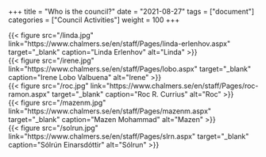+++
title =  "Who is the council?"
date = "2021-08-27"
tags = ["document"]
categories = ["Council Activities"]
weight = 100
+++


<div class="row" id="council-member-pictures">
	<div class="col-sm-4 col-xs-6">
		{{< figure src="/linda.jpg" link="https://www.chalmers.se/en/staff/Pages/linda-erlenhov.aspx" target="_blank" caption="Linda Erlenhov" alt="Linda" >}}
	</div>
	<div class="col-sm-4 col-xs-6">
		{{< figure src="/irene.jpg" link="https://www.chalmers.se/en/staff/Pages/lobo.aspx" target="_blank" caption="Irene Lobo Valbuena" alt="Irene" >}}
	</div>
	<div class="col-sm-4 col-xs-6">
		{{< figure src="/roc.jpg" link="https://www.chalmers.se/en/staff/Pages/roc-ramon.aspx" target="_blank" caption="Roc R. Currius" alt="Roc" >}}
	</div>
	<div class="col-sm-4 col-xs-6">
		{{< figure src="/mazenm.jpg" link="https://www.chalmers.se/en/staff/Pages/mazenm.aspx" target="_blank" caption="Mazen Mohammad" alt="Mazen" >}}
	</div>
	<div class="col-sm-4 col-xs-6">
		{{< figure src="/solrun.jpg" link="https://www.chalmers.se/en/staff/Pages/slrn.aspx" target="_blank" caption="Sólrún Einarsdóttir" alt="Sólrun" >}}
	</div>
</div>
